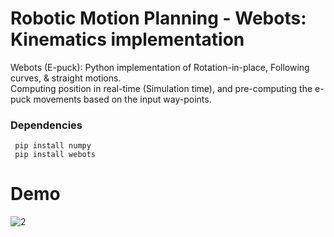 # Robotic Motion Planning - Webots: Kinematics implementation  
Webots (E-puck): Python implementation of Rotation-in-place, Following curves, & straight motions.  
Computing position in real-time (Simulation time), and pre-computing the e-puck movements based on the input way-points.  

### Dependencies 
     pip install numpy  
     pip install webots  

# Demo  
![2](https://user-images.githubusercontent.com/64340009/225180511-74a327ce-53a3-4cf9-bce9-88a728bf055a.gif)
